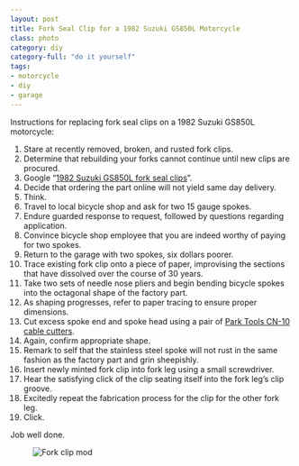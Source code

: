 ```yaml
---
layout: post
title: Fork Seal Clip for a 1982 Suzuki GS850L Motorcycle
class: photo
category: diy
category-full: "do it yourself"
tags:
- motorcycle
- diy
- garage
---
```


Instructions for replacing fork seal clips on a 1982 Suzuki GS850L motorcycle:

1. Stare at recently removed, broken, and rusted fork clips.
1. Determine that rebuilding your forks cannot continue until new clips are procured.
1. Google &ldquo;[1982 Suzuki GS850L fork seal clips](https://www.google.com/#q=1982+Suzuki+GS850L+fork+seal+clips)&rdquo;.
1. Decide that ordering the part online will not yield same day delivery.
1. Think.
1. Travel to local bicycle shop and ask for two 15 gauge spokes.
1. Endure guarded response to request, followed by questions regarding application.
1. Convince bicycle shop employee that you are indeed worthy of paying for two spokes.
1. Return to the garage with two spokes, six dollars poorer.
1. Trace existing fork clip onto a piece of paper, improvising the sections that have dissolved over the course of 30 years.
1. Take two sets of needle nose pliers and begin bending bicycle spokes into the octagonal shape of the factory part.
1. As shaping progresses, refer to paper tracing to ensure proper dimensions.
1. Cut excess spoke end and spoke head using a pair of [Park Tools CN-10 cable cutters](http://www.parktool.com/product/professional-cable-and-housing-cutter-cn-10).
1. Again, confirm appropriate shape.
1. Remark to self that the stainless steel spoke will not rust in the same fashion as the factory part and grin sheepishly.
1. Insert newly minted fork clip into fork leg using a small screwdriver.
1. Hear the satisfying click of the clip seating itself into the fork leg&rsquo;s clip groove.
1. Excitedly repeat the fabrication process for the clip for the other fork leg.
1. Click.

Job well done.

<figure>
  <img src="/img/spoke-clip-540.jpg" sizes="100vw" srcset="/img/spoke-clip-640.jpg 640w, /img/spoke-clip-1024.jpg 800w, /img/spoke-clip-1600.jpg 1024w" alt="Fork clip mod">
</figure>

